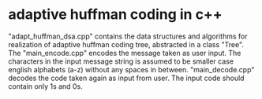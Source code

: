# adaptive huffman coding in c++
"adapt_huffman_dsa.cpp" contains the data structures and algorithms for realization of adaptive huffman coding tree, abstracted in a class "Tree".
The "main_encode.cpp" encodes the message taken as user input.
The characters in the input message string is assumed to be smaller case english alphabets (a-z) without any spaces in between.
"main_decode.cpp" decodes the code taken again as input from user.
The input code should contain only 1s and 0s.
